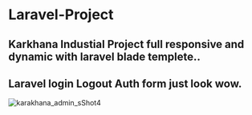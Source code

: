 # Laravel-Project
## Karkhana Industial Project full responsive and dynamic with laravel blade templete.. 


## Laravel login Logout Auth form just look wow.
![karakhana_admin_sShot4](https://github.com/red-helal/Laravel-Project/assets/157196790/5a9a4cf7-7f51-4bcc-bd1d-29bef967dc50)

